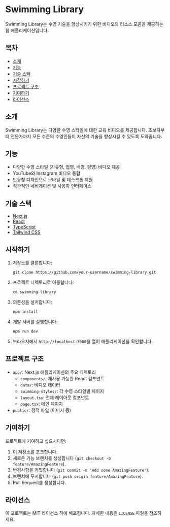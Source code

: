 # Swimming Library

Swimming Library는 수영 기술을 향상시키기 위한 비디오와 리소스 모음을 제공하는 웹 애플리케이션입니다.

## 목차

- [소개](#소개)
- [기능](#기능)
- [기술 스택](#기술-스택)
- [시작하기](#시작하기)
- [프로젝트 구조](#프로젝트-구조)
- [기여하기](#기여하기)
- [라이선스](#라이선스)

## 소개

Swimming Library는 다양한 수영 스타일에 대한 교육 비디오를 제공합니다. 초보자부터 전문가까지 모든 수준의 수영인들이 자신의 기술을 향상시킬 수 있도록 도와줍니다.

## 기능

- 다양한 수영 스타일 (자유형, 접영, 배영, 평영) 비디오 제공
- YouTube와 Instagram 비디오 통합
- 반응형 디자인으로 모바일 및 데스크톱 지원
- 직관적인 네비게이션 및 사용자 인터페이스

## 기술 스택

- [Next.js](https://nextjs.org/)
- [React](https://reactjs.org/)
- [TypeScript](https://www.typescriptlang.org/)
- [Tailwind CSS](https://tailwindcss.com/)

## 시작하기

1. 저장소를 클론합니다:

   ```
   git clone https://github.com/your-username/swimming-library.git
   ```

2. 프로젝트 디렉토리로 이동합니다:

   ```
   cd swimming-library
   ```

3. 의존성을 설치합니다:

   ```
   npm install
   ```

4. 개발 서버를 실행합니다:

   ```
   npm run dev
   ```

5. 브라우저에서 `http://localhost:3000`을 열어 애플리케이션을 확인합니다.

## 프로젝트 구조

- `app/`: Next.js 애플리케이션의 주요 디렉토리
  - `components/`: 재사용 가능한 React 컴포넌트
  - `data/`: 비디오 데이터
  - `swimming-styles/`: 각 수영 스타일별 페이지
  - `layout.tsx`: 전체 레이아웃 컴포넌트
  - `page.tsx`: 메인 페이지
- `public/`: 정적 파일 (이미지 등)

## 기여하기

프로젝트에 기여하고 싶으시다면:

1. 이 저장소를 포크합니다.
2. 새로운 기능 브랜치를 생성합니다 (`git checkout -b feature/AmazingFeature`).
3. 변경사항을 커밋합니다 (`git commit -m 'Add some AmazingFeature'`).
4. 브랜치에 푸시합니다 (`git push origin feature/AmazingFeature`).
5. Pull Request를 생성합니다.

## 라이선스

이 프로젝트는 MIT 라이선스 하에 배포됩니다. 자세한 내용은 `LICENSE` 파일을 참조하세요.
